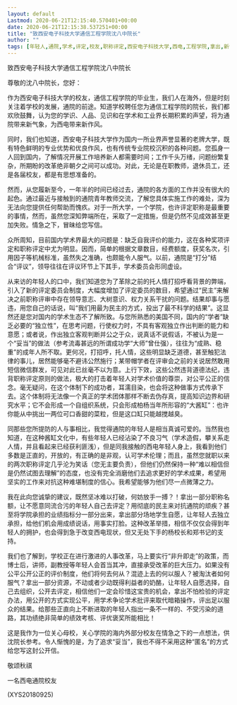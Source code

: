 ```yaml
---
layout: default
Lastmod: 2020-06-21T12:15:40.570401+00:00
date: 2020-06-21T12:15:38.537251+00:00
title: "致西安电子科技大学通信工程学院沈八中院长"
author: ""
tags: [年轻人,通院,学术,评定,校友,职称评定,西安电子科技大学,西电,工程学院,拿出,新语丝]
---
```


致西安电子科技大学通信工程学院沈八中院长

尊敬的沈八中院长，您好：

作为西安电子科技大学的校友，通信工程学院的毕业生，我们人在海外，但是时刻关注着学校的发展，通院的前途。知道学校聘任您为通信工程学院的院长，我们都欢欣鼓舞，认为您的学识、人品、见识和在学术和工业界长期积累的声望，将为通院带来新气象，为西电带来新作风。

同时，我们也知道，西安电子科技大学作为国内一所业界声誉显著的老牌大学，既有特色鲜明的专业优势和优良作风，也有传统专业院校沉积的各种问题。您孤身一人回到国内，了解情况开展工作培养新人都需要时间；工作千头万绪，问题纷繁复杂，所期盼的改革绝非朝夕之间可以成功。对此，无论是在职教师，退休员工，还是各届校友，都是有思想准备的。

然而，从您履新至今，一年半的时间已经过去，通院的各方面的工作并没有很大的起色。通过最近与接触到的通院青年教师交流，了解您具体实施工作的难处，深为无法向您提供任何帮助而愧疚。对于一所大学，一个学院，也许评定职称是最重要的事情，然而，虽然您深知弊端所在，采取了一定措施，但是仍然不见成效甚至更加失败。情急之下，冒昧给您写信。

众所周知，目前国内学术界最大的问题是：缺乏自我评价的能力，这在各种奖项评定和职称评定中尤为明显。因而，简单的根据文章数目，经费额度，获奖名次，引用因子等机械标准，虽然失之准确，也颇能令人服气。以前，通院是“打分”结合“评议”，领导往往在评议环节上下其手，学术委员会形同虚设。

从来访的年轻人的口中，我们知道您为了革除之前的托人情打招呼看背景的弊端，引入了新的评定委员会制度，大幅度增加了评定委员的数目，希望通过“民主”来解决之前职称评审中存在领导意志、大树意识、权力关系干扰的问题。结果却事与愿违，用您自己的话说，叫“我们用最为民主的方式，投出了最不科学的结果”。这显然还是您对国内的学术生态不了解所致。与您所熟悉的美国不同，国内的“学者”缺乏必要的“独立性”，在思考问题，行使权力时，不具有客观独立作出判断的能力和意愿；或者说，作出独立客观判断并公之于众，说真话不说假话，不被认为是一个“妥当”的做法（参考流毒甚远的所谓成功学“大师”曾仕强），往往为“成熟、稳重”的成年人所不取。更何况，打招呼，托人情，这些明显缺乏道德，甚至触犯法律的事儿，居然能够毫不避讳公然施行；某带帽学者在评审会之前的关说居然敢用短信微信群发，可见对此已丝毫不以为意。上行下效，这些公然违背道德法纪，违背职称评定原则的做法，极大的打击着年轻人对学术价值的尊崇，对公平公正的信念。毫无疑问，在这个体制下的成功者，耳濡目染，也会将这种做事方式传承下去。这个体制将无法像一个真正的学术团体那样不断去伪存真，提高知识边界和研究水平；它不会形成一个自组织系统，只会形成柏杨当年所形容的“大酱缸”：也许你能从中挑出一两位可口香甜的菜粒，但是这口缸只能越搅越臭。

同那些您所提防的人与事相比，我觉得通院的年轻人是相当真诚可爱的。当然我也知道，在这种酱缸文化中，有些年轻人已经沾染了不良习气（学术造假，攀关系走人情，并且看起来已经获利匪浅），但是同我接触的西电年轻人身上，我看到他们多数是正直的，开放的，有正确的是非观，认可学术伦理；而且，虽然您就职以来的两次职称评定几乎沦为笑话（您无主要负责），但他们仍然保持一种“难以相信但是仍然试图去理解”的态度，也没有完全消磨他们去追求更好的学术成果，希望用坚实的工作来对抗这种难堪制度的信心。我希望能够为他们尽一点微薄之力。

我在此向您诚挚的建议，既然坚冰难以打破，何妨放手一搏？！拿出一部分职称名额，让不愿意同流合污的年轻人自己去评定？用彻底的民主来对抗通院的顽疾？甚至将学院承担的业绩指标分一部分出来，拿出部分场地学生自愿，让年轻人去独立承担，给他们机会用成绩说话，用事实打脸。这种改革举措，相信不仅仅会得到年轻人的拥护，也会得到急于改变西电现状，但又无处下手的杨校长和郑书记的支持。

我们也了解到，学校正在进行激进的人事改革，马上要实行“非升即走”的政策，而博士后，讲师，副教授等年轻人会首当其冲，直接承受改革的巨大压力。如果没有公平公开公正的评价制度，他们将何去何从？混迹上去的何以服人？被淘汰者如何服气？拿出一部分资源，不动或者少动既得利益者的奶酪，让年轻人自愿选择，自己去组织，公开去评定，相信他们一定会珍惜这宝贵的机会，拿出不怕检验的评定办法，用公开的方式实现公平，用学术争论学术批评来取代暗箱操作，评出足以服众的结果。给那些正直向上不断进取的年轻人指出一条不一样的、不受污染的道路，其功绩绝非简单的绩效考核、评优褒奖所能相比！

这是我作为一位关心母校，关心学院的海内外部分校友在情急之下的一点想法，供沈院长参考。令人惭愧的是，为了追求“妥当”，我也不得不采用这种“匿名”的方式给您写这封公开信。

敬颂秋祺

一名西电通院校友

(XYS20180925)

